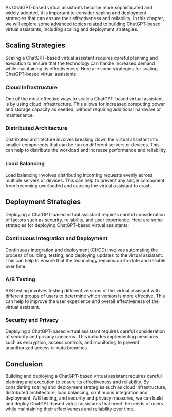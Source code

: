 

As ChatGPT-based virtual assistants become more sophisticated and widely adopted, it is important to consider scaling and deployment strategies that can ensure their effectiveness and reliability. In this chapter, we will explore some advanced topics related to building ChatGPT-based virtual assistants, including scaling and deployment strategies.

Scaling Strategies
------------------

Scaling a ChatGPT-based virtual assistant requires careful planning and execution to ensure that the technology can handle increased demand while maintaining its effectiveness. Here are some strategies for scaling ChatGPT-based virtual assistants:

### Cloud Infrastructure

One of the most effective ways to scale a ChatGPT-based virtual assistant is by using cloud infrastructure. This allows for increased computing power and storage capacity as needed, without requiring additional hardware or maintenance.

### Distributed Architecture

Distributed architecture involves breaking down the virtual assistant into smaller components that can be run on different servers or devices. This can help to distribute the workload and increase performance and reliability.

### Load Balancing

Load balancing involves distributing incoming requests evenly across multiple servers or devices. This can help to prevent any single component from becoming overloaded and causing the virtual assistant to crash.

Deployment Strategies
---------------------

Deploying a ChatGPT-based virtual assistant requires careful consideration of factors such as security, reliability, and user experience. Here are some strategies for deploying ChatGPT-based virtual assistants:

### Continuous Integration and Deployment

Continuous integration and deployment (CI/CD) involves automating the process of building, testing, and deploying updates to the virtual assistant. This can help to ensure that the technology remains up-to-date and reliable over time.

### A/B Testing

A/B testing involves testing different versions of the virtual assistant with different groups of users to determine which version is more effective. This can help to improve the user experience and overall effectiveness of the virtual assistant.

### Security and Privacy

Deploying a ChatGPT-based virtual assistant requires careful consideration of security and privacy concerns. This includes implementing measures such as encryption, access controls, and monitoring to prevent unauthorized access or data breaches.

Conclusion
----------

Building and deploying a ChatGPT-based virtual assistant requires careful planning and execution to ensure its effectiveness and reliability. By considering scaling and deployment strategies such as cloud infrastructure, distributed architecture, load balancing, continuous integration and deployment, A/B testing, and security and privacy measures, we can build and deploy ChatGPT-based virtual assistants that meet the needs of users while maintaining their effectiveness and reliability over time.
